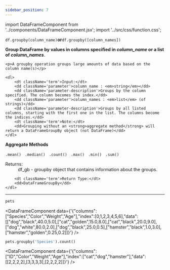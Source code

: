 ```yaml
---
sidebar_position: 7
---
```


import DataFrameComponent from '../components/DataFrameComponent.jsx';
import '../src/css/function.css';

<code>df.groupby(column_name)</code><strong>or</strong><code>df.groupby([column_names])</code>

<div className='base'>
    <p><strong>Group DataFrame by values in columns specified in <em>column_name</em> or a list of <em>column_names</em></strong>.</p>
    
    <p>A groupby operation groups large amounts of data based on the column name(s)</p>

    <dl>
        <dt className='term'>Input:</dt>
        <dd className='parameter'>column_name : <em>string</em></dd>
        <dd className='parameter-description'>Groups by the column specified. The column becomes the index.</dd>
        <dd className='parameter'>column_names : <em>list</em> (of strings)</dd>
        <dd className='parameter-description'>Groups by all listed columns, starting with the first one in the list. The columns become the indices.</dd>
        <dt className='term'>Note:</dt>
        <dd>Grouping without an <strong>aggregate method</strong> will return a DataFrameGroupBy object (not DataFrame)</dd>
    </dl>
</div>

<p><strong>Aggregate Methods</strong></p>
<code>.mean()</code> &nbsp; <code>.median()</code> &nbsp; <code>.count()</code> &nbsp; <code>.max()</code> &nbsp; <code>.min()</code> &nbsp; <code>.sum()</code> 
<div className='base'>
    <dl>
        <dt className='term'>Returns:</dt>
        <dd>df_gb - groupby object that contains information about the groups.</dd>

        <dt className='term'>Return Type:</dt>
        <dd>DataFrameGroupBy</dd>
    </dl>
</div>

---

```python
pets
```

<DataFrameComponent data={'{"columns":["Species","Color","Weight","Age"],"index":[0,1,2,3,4,5,6],"data":[["dog","black",40.0,5.0],["cat","golden",15.0,8.0],["cat","black",20.0,9.0],["dog","white",80.0,2.0],["dog","black",25.0,0.5],["hamster","black",1.0,3.0],["hamster","golden",0.25,0.2]]}'} />

```python
pets.groupby('Species').count()
```

<DataFrameComponent data={'{"columns":["ID","Color","Weight","Age"],"index":["cat","dog","hamster"],"data":[[2,2,2,2],[3,3,3,3],[2,2,2,2]]}'} />

